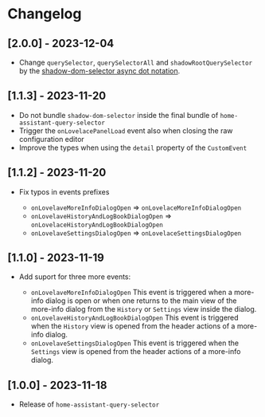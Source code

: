 # Changelog

## [2.0.0] - 2023-12-04

- Change `querySelector`, `querySelectorAll` and `shadowRootQuerySelector` by the [shadow-dom-selector async dot notation](https://github.com/elchininet/shadow-dom-selector#buildasyncselector).

## [1.1.3] - 2023-11-20

- Do not bundle `shadow-dom-selector` inside the final bundle of `home-assistant-query-selector`
- Trigger the `onLovelacePanelLoad` event also when closing the raw configuration editor
- Improve the types when using the `detail` property of the `CustomEvent`


## [1.1.2] - 2023-11-20

- Fix typos in events prefixes

    * `onLovelaveMoreInfoDialogOpen` => `onLovelaceMoreInfoDialogOpen`
    * `onLovelaveHistoryAndLogBookDialogOpen` => `onLovelaceHistoryAndLogBookDialogOpen`
    * `onLovelaveSettingsDialogOpen` => `onLovelaceSettingsDialogOpen`

## [1.1.0] - 2023-11-19

- Add suport for three more events:

    * `onLovelaveMoreInfoDialogOpen` This event is triggered when a more-info dialog is open or when one returns to the main view of the more-info dialog from the `History` or `Settings` view inside the dialog.
    * `onLovelaveHistoryAndLogBookDialogOpen` This event is triggered when the `History` view is opened from the header actions of a more-info dialog.
    * `onLovelaveSettingsDialogOpen` This event is triggered when the `Settings` view is opened from the header actions of a more-info dialog.

## [1.0.0] - 2023-11-18

- Release of `home-assistant-query-selector`